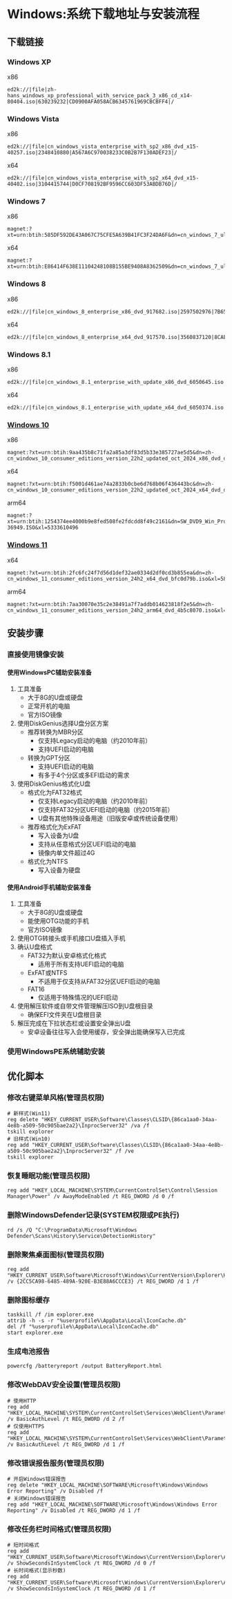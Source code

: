 # Windows:系统下载地址与安装流程
## 下载链接
### Windows XP
x86
```
ed2k://|file|zh-hans_windows_xp_professional_with_service_pack_3_x86_cd_x14-80404.iso|630239232|CD0900AFA058ACB6345761969CBCBFF4|/
```
### Windows Vista
x86
```
ed2k://|file|cn_windows_vista_enterprise_with_sp2_x86_dvd_x15-40257.iso|2348410880|A567A6C970038233C0B2B7F130ADEF23|/
```
x64
```
ed2k://|file|cn_windows_vista_enterprise_with_sp2_x64_dvd_x15-40402.iso|3104415744|D0CF708192BF9596CC603DF53ABDB76D|/
```
### Windows 7
x86
```
magnet:?xt=urn:btih:585DF592DE43A067C75CFE5A639B41FC3F24DA6F&dn=cn_windows_7_ultimate_with_sp1_x86_dvd_u_677486.iso&xl=2653276160
```
x64
```
magnet:?xt=urn:btih:E86414F638E11104248108B155BE9408A8362509&dn=cn_windows_7_ultimate_with_sp1_x64_dvd_u_677408.iso&xl=34205573124
```
### Windows 8
x86
```
ed2k://|file|cn_windows_8_enterprise_x86_dvd_917682.iso|2597502976|7B6541942A16EB54BC81E84558DF09DF|/
```
x64
```
ed2k://|file|cn_windows_8_enterprise_x64_dvd_917570.iso|3560837120|8CAE8064C4B8F9CD84941B4FF4A34722|/
```
### Windows 8.1
x86
```
ed2k://|file|cn_windows_8.1_enterprise_with_update_x86_dvd_6050645.iso|3199901696|0209A1FDE82A5AC7A248B4CA3F860F2B|/
```
x64
```
ed2k://|file|cn_windows_8.1_enterprise_with_update_x64_dvd_6050374.iso|4317065216|AC8215A13817CC0EC4EA42E5C92E88B7|/
```
### [Windows 10](https://www.microsoft.com/zh-cn/software-download/windows10)
x86
```
magnet:?xt=urn:btih:9aa435b8c71fa2a85a3df83d5b33e385727ae5d5&dn=zh-cn_windows_10_consumer_editions_version_22h2_updated_oct_2024_x86_dvd_d0cfb2e9.iso&xl=5049681920
```
x64
```
magnet:?xt=urn:btih:f5001d461ae74a2833b0cbe6d768b06f436443bc&dn=zh-cn_windows_10_consumer_editions_version_22h2_updated_oct_2024_x64_dvd_d0cfb2e9.iso&xl=7167156224
```
arm64
```
magnet:?xt=urn:btih:1254374ee4000b9e8fed508fe2fdcdd8f49c2161&dn=SW_DVD9_Win_Pro_10_22H2.3_64ARM_ChnSimp_Pro_Ent_EDU_N_MLF_X23-36949.ISO&xl=5333610496
```
### [Windows 11](https://www.microsoft.com/zh-cn/software-download/windows11)
x64
```
magnet:?xt=urn:btih:2fc6fc24f7d56d1def32ae0334d2df0cd3b855ea&dn=zh-cn_windows_11_consumer_editions_version_24h2_x64_dvd_bfc0d79b.iso&xl=5829044224
```
arm64
```
magnet:?xt=urn:btih:7aa30070e35c2e38491a7f7addb014623818f2e5&dn=zh-cn_windows_11_consumer_editions_version_24h2_arm64_dvd_4b5c8070.iso&xl=5674188800
```
## 安装步骤
### 直接使用镜像安装
#### 使用WindowsPC辅助安装准备
1. 工具准备
   - 大于8G的U盘或硬盘
   - 正常开机的电脑
   - 官方ISO镜像
2. 使用DiskGenius选择U盘分区方案
   - 推荐转换为MBR分区
       - 仅支持Legacy启动的电脑（约2010年前）
       - 支持UEFI启动的电脑
   - 转换为GPT分区
       - 支持UEFI启动的电脑
       - 有多于4个分区或多EFI启动的需求
3. 使用DiskGenius格式化U盘
   - 格式化为FAT32格式
       - 仅支持Legacy启动的电脑（约2010年前）
       - 仅支持FAT32分区UEFI启动的电脑（约2015年前）
       - U盘有其他特殊设备用途（旧版安卓或传统设备使用）
   - 推荐格式化为ExFAT
       - 写入设备为U盘
       - 支持从任意格式分区UEFI启动的电脑
       - 镜像内单文件超过4G
   - 格式化为NTFS
       - 写入设备为硬盘
#### 使用Android手机辅助安装准备
1. 工具准备
   - 大于8G的U盘或硬盘
   - 能使用OTG功能的手机
   - 官方ISO镜像
2. 使用OTG转接头或手机接口U盘插入手机
3. 确认U盘格式
   - FAT32为默认安卓格式化格式
       - 适用于所有支持UEFI启动的电脑
   - ExFAT或NTFS
       - 不适用于仅支持从FAT32分区UEFI启动的电脑
   - FAT16
       - 仅适用于特殊情况的UEFI启动
4. 使用解压软件或自带文件管理解压ISO到U盘根目录
   - 确保EFI文件夹在U盘根目录
5. 解压完成在下拉状态栏或设置安全弹出U盘
   - 安卓设备往往写入会使用缓存，安全弹出能确保写入已完成
### 使用WindowsPE系统辅助安装

## 优化脚本
### 修改右键菜单风格(管理员权限)
```shell
# 新样式(Win11)
reg delete "HKEY_CURRENT_USER\Software\Classes\CLSID\{86ca1aa0-34aa-4e8b-a509-50c905bae2a2}\InprocServer32" /va /f
tskill explorer
# 旧样式(Win10)
reg add "HKEY_CURRENT_USER\Software\Classes\CLSID\{86ca1aa0-34aa-4e8b-a509-50c905bae2a2}\InprocServer32" /f /ve
tskill explorer
```
### 恢复睡眠功能(管理员权限)
```shell
reg add "HKEY_LOCAL_MACHINE\SYSTEM\CurrentControlSet\Control\Session Manager\Power" /v AwayModeEnabled /t REG_DWORD /d 0 /f
```
### 删除WindowsDefender记录(SYSTEM权限或PE执行)
```shell
rd /s /Q "C:\ProgramData\Microsoft\Windows Defender\Scans\History\Service\DetectionHistory"
```
### 删除聚焦桌面图标(管理员权限)
```shell
reg add "HKEY_CURRENT_USER\Software\Microsoft\Windows\CurrentVersion\Explorer\HideDesktopIcons\NewStartPanel" /v {2CC5CA98-6485-489A-920E-B3E88A6CCCE3} /t REG_DWORD /d 1 /f
```
### 删除图标缓存
```shell
taskkill /f /im explorer.exe
attrib -h -s -r "%userprofile%\AppData\Local\IconCache.db"
del /f "%userprofile%\AppData\Local\IconCache.db"
start explorer.exe
```
### 生成电池报告
```shell
powercfg /batteryreport /output BatteryReport.html
```
### 修改WebDAV安全设置(管理员权限)
```shell
# 使用HTTP
reg add "HKEY_LOCAL_MACHINE\SYSTEM\CurrentControlSet\Services\WebClient\Parameters" /v BasicAuthLevel /t REG_DWORD /d 2 /f
# 仅使用HTTPS
reg add "HKEY_LOCAL_MACHINE\SYSTEM\CurrentControlSet\Services\WebClient\Parameters" /v BasicAuthLevel /t REG_DWORD /d 1 /f
```
### 修改错误报告服务(管理员权限)
```shell
# 开启Windows错误报告
reg delete "HKEY_LOCAL_MACHINE\SOFTWARE\Microsoft\Windows\Windows Error Reporting" /v Disabled /f
# 关闭Windows错误报告
reg add "HKEY_LOCAL_MACHINE\SOFTWARE\Microsoft\Windows\Windows Error Reporting" /v Disabled /t REG_DWORD /d 1 /f
```
### 修改任务栏时间格式(管理员权限)
```shell
# 短时间格式
reg add "HKEY_CURRENT_USER\Software\Microsoft\Windows\CurrentVersion\Explorer\Advanced" /v ShowSecondsInSystemClock /t REG_DWORD /d 0 /f
# 长时间格式(显示秒数)
reg add "HKEY_CURRENT_USER\Software\Microsoft\Windows\CurrentVersion\Explorer\Advanced" /v ShowSecondsInSystemClock /t REG_DWORD /d 1 /f
```